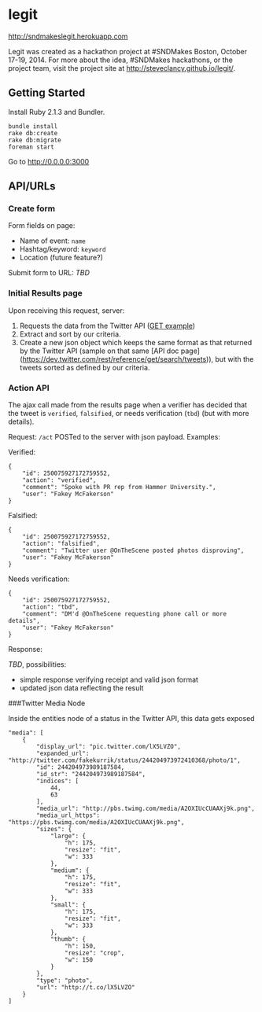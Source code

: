 # legit

http://sndmakeslegit.herokuapp.com

Legit was created as a hackathon project at #SNDMakes Boston, October 17-19, 2014.  For more about the idea, #SNDMakes hackathons, or the project team, visit the project site at http://steveclancy.github.io/legit/.

## Getting Started

Install Ruby 2.1.3 and Bundler.

    bundle install
    rake db:create
    rake db:migrate
    foreman start

Go to http://0.0.0.0:3000

## API/URLs

### Create form

Form fields on page:

* Name of event: `name`
* Hashtag/keyword: `keyword`
* Location (future feature?)

Submit form to URL: _TBD_

### Initial Results page

Upon receiving this request, server:

1. Requests the data from the Twitter API ([GET
   example](https://dev.twitter.com/rest/reference/get/search/tweets))
2. Extract and sort by our criteria.
3. Create a new json object which keeps the same format as that
   returned by the Twitter API (sample on that same [API doc page]
   (https://dev.twitter.com/rest/reference/get/search/tweets)),
   but with the tweets sorted as defined by our criteria.

### Action API

The ajax call made from the results page when a verifier has decided
that the tweet is `verified`, `falsified`, or needs verification
(`tbd`) (but with more details).

Request: `/act` POSTed to the server with json payload. Examples:

Verified:

    {
        "id": 250075927172759552,
        "action": "verified",
        "comment": "Spoke with PR rep from Hammer University.",
        "user": "Fakey McFakerson"
    }

Falsified:

    {
        "id": 250075927172759552,
        "action": "falsified",
        "comment": "Twitter user @OnTheScene posted photos disproving",
        "user": "Fakey McFakerson"
    }


Needs verification:

    {
        "id": 250075927172759552,
        "action": "tbd",
        "comment": "DM'd @OnTheScene requesting phone call or more details",
        "user": "Fakey McFakerson"
    }

Response: 

_TBD_, possibilities:

* simple response verifying receipt and valid json format
* updated json data reflecting the result

###Twitter Media Node

Inside the entities node of a status in the Twitter API, this data gets exposed

    "media": [
        {
            "display_url": "pic.twitter.com/lX5LVZO",
            "expanded_url": "http://twitter.com/fakekurrik/status/244204973972410368/photo/1",
            "id": 244204973989187584,
            "id_str": "244204973989187584",
            "indices": [
                44,
                63
            ],
            "media_url": "http://pbs.twimg.com/media/A2OXIUcCUAAXj9k.png",
            "media_url_https": "https://pbs.twimg.com/media/A2OXIUcCUAAXj9k.png",
            "sizes": {
                "large": {
                    "h": 175,
                    "resize": "fit",
                    "w": 333
                },
                "medium": {
                    "h": 175,
                    "resize": "fit",
                    "w": 333
                },
                "small": {
                    "h": 175,
                    "resize": "fit",
                    "w": 333
                },
                "thumb": {
                    "h": 150,
                    "resize": "crop",
                    "w": 150
                }
            },
            "type": "photo",
            "url": "http://t.co/lX5LVZO"
        }
    ]

